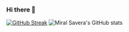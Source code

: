 ### Hi there 👋

[![GitHub Streak](https://github-readme-streak-stats.herokuapp.com?user=Miral-Savera)](https://git.io/streak-stats)  ![Miral Savera's GitHub stats](https://github-readme-stats.vercel.app/api?username=Miral-Savera&theme=buefy&show_icons=true) 

<!--
**Miral-Savera/Miral-Savera** is a ✨ _special_ ✨ repository because its `README.md` (this file) appears on your GitHub profile.

Here are some ideas to get you started:

- 🔭 I’m currently working on ...
- 🌱 I’m currently learning ...
- 👯 I’m looking to collaborate on ...
- 🤔 I’m looking for help with ...
- 💬 Ask me about ...
- 📫 How to reach me: ...
- 😄 Pronouns: ...
- ⚡ Fun fact: ...
-->
